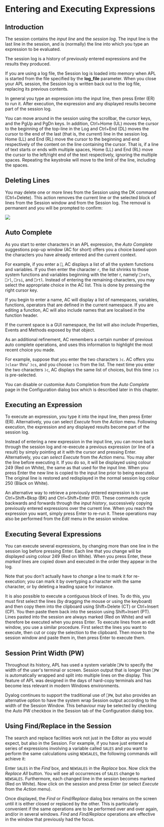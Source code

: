 <h1 class="heading"><span class="name">Entering and Executing Expressions</span></h1>

## Introduction

The session contains the *input line* and the *session log*. The input line is the last line in the session, and is (normally) the line into which you type an expression to be evaluated.

The session log is a history of previously entered expressions and the results they produced.

If you are using a log file, the Session log is loaded into memory when APL is started from the file specified by the **log_file** parameter. When you close your APL session, the Session log is written back out to the log file, replacing its previous contents.

In general you type an expression into the input line, then press Enter (ER) to run it. After execution, the expression and any displayed results become part of the session log.

You can move around in the session using the scrollbar, the cursor keys, and the PgUp and PgDn keys. In addition, Ctrl+Home (UL) moves the cursor to the beginning of the top-line in the Log and Ctrl+End (DL) moves the cursor to the end of the last (that is, the *current*) line in the session log. Home (LL) and End (RL) move the cursor to the beginning and end respectively of the content on the line containing the cursor. That is, if a line of text starts or ends with multiple spaces, Home (LL) and End (RL) move the cursor to the left/right end of the text respectively, ignoring the multiple spaces. Repeating the keystroke will move to the limit of the line, including the spaces.

## Deleting Lines

You may delete one or more lines from the Session using the DK command (Ctrl+Delete). This action removes the current line or the selected block of lines  from the Session window and from the Session log. The removal is permanent and you will be prompted to confirm:

![](img/modify-session-log.png)

## Auto Complete

As you start to enter characters in an APL expression, the *Auto Complete* suggestions pop-up window (AC for short) offers you a choice based upon the characters you have already entered and the current context.

For example, if you enter a `⎕`, AC displays a list of all the system functions and variables. If you then enter the character `r`, the list shrinks to those system functions and variables beginning with the letter r, namely `⎕refs`, `⎕rl`, `⎕rsi`, and `⎕rtl`. Instead of entering the remaining characters, you may select the appropriate choice in the AC list. This is done by pressing the right cursor key.

If you begin to enter a name, AC will display a list of namespaces, variables, functions, operators that are defined in the current namespace. If you are editing a function, AC will also include names that are localised in the function header.

If the current space is a GUI namespace, the list will also include Properties, Events and Methods exposed by that object.

As an additional refinement, AC remembers a certain number of previous auto complete operations, and uses this information to highlight the most recent choice you made.

For example, suppose that you enter the two characters `)c`. AC offers you `)clear` thru' `)cs`, and you choose `)cs` from the list. The next time you enter the two characters `)c`, AC displays the same list of choices, but this time `)cs` is pre-selected.

You can disable or customise Auto Completion from the *Auto Complete* page in the Configuration dialog box which is described later in this chapter.

## Executing an Expression

To execute an expression, you type it into the input line, then press Enter (ER). Alternatively, you can select *Execute* from the *Action* menu. Following execution, the expression and any displayed results become part of the session log.

Instead of entering a new expression in the input line, you can move back through the session log and re-execute a previous expression (or line of a result) by simply pointing at it with the cursor and pressing Enter. Alternatively, you can *select Execute* from the *Action* menu. You may alter the line before executing it. If you do so, it will be displayed using colour 249 (Red on White), the same as that used for the input line. When you press Enter the new line is copied to the input line prior to being executed. The original line is restored and redisplayed in the normal session log colour 250 (Black on White).

An alternative way to retrieve a previously entered expression is to use Ctrl+Shift+Bksp (BK) and Ctrl+Shift+Enter (FD). These commands cycle backwards and forwards through the *input history*, successively copying previously entered expressions over the current line. When you reach the expression you want, simply press Enter to re-run it. These operations may also be performed from the *Edit* menu in the session window.

## Executing Several Expressions

You can execute several expressions, by changing more than one line in the session log before pressing Enter. Each line that you change will be displayed using colour 249 (Red on White). When you press Enter, these *marked* lines are copied down and executed in the order they appear in the log.

Note that you don't actually have to *change* a line to mark it for re-execution; you can mark it by overtyping a character with the same character, or by deleting a leading space for instance.

It is also possible to execute a contiguous block of lines. To do this, you must first select the lines (by dragging the mouse or using the keyboard) and then copy them into the clipboard using Shift+Delete (CT) or Ctrl+Insert (CP). You then paste them back into the session using Shift+Insert (PT). Lines pasted into the session are always marked (Red on White) and will therefore be executed when you press Enter. To execute lines from an edit window, you use a similar procedure. First select the lines you want to execute, then cut or copy the selection to the clipboard. Then move to the session window and paste them in, then press Enter to execute them.

## Session Print Width (PW)

Throughout its history, APL has used a system variable `⎕PW` to specify the width of the user's terminal or screen. Session output that is longer than `⎕PW` is automatically wrapped and split into multiple lines on the display. This feature of APL was designed in the days of hard-copy terminals and has become less relevant in modern Windows environments.

Dyalog continues to support the traditional use of `⎕PW`, but also provides an alternative option to have the system wrap Session output according to the width of the Session Window. This behaviour may be selected by checking the Auto PW checkbox in the Session tab of the Configuration dialog box.

## Using Find/Replace in the Session

The search and replace facilities work not just in the Editor as you would expect, but also in the Session. For example, if you have just entered a series of expressions involving a variable called `SALES` and you want to perform the same calculations using `NEWSALES`, the following commands will achieve it:

Enter `SALES` in the *Find* box, and `NEWSALES` in the *Replace* box. Now click the *Replace All* button. You will see all occurrences of `SALES` change to `NEWSALES`. Furthermore, each changed line in the session becomes marked (Red on White). Now click on the session and press Enter (or select *Execute* from the *Action* menu).

Once displayed, the *Find* or *Find/Replace* dialog box remains on the screen until it is either closed or replaced by the other. This is particularly convenient if the same operations are to be performed over and over again, and/or in several windows. *Find* and *Find/Replace* operations are effective in the window that previously had the focus.
